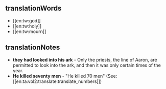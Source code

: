 ## translationWords

* [[en:tw:god]]
* [[en:tw:holy]]
* [[en:tw:mourn]]

## translationNotes

* **they had looked into his ark** - Only the priests, the line of Aaron, are permitted to look into the ark, and then it was only certain times of the year.
* **He killed seventy men** - "He killed 70 men" (See: [[en:ta:vol2:translate:translate_numbers]])
